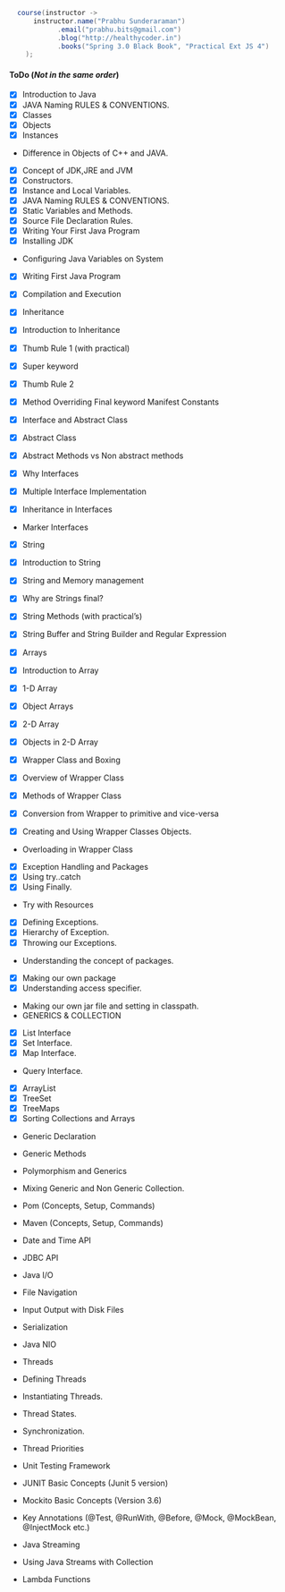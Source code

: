 ```java
  course(instructor -> 
      instructor.name("Prabhu Sunderaraman")
            .email("prabhu.bits@gmail.com")
            .blog("http://healthycoder.in")
            .books("Spring 3.0 Black Book", "Practical Ext JS 4")
    );
```

#### ToDo (_Not in the same order_)


* [x] Introduction to Java
* [x] JAVA Naming RULES & CONVENTIONS.
* [x] Classes
* [x] Objects
* [x] Instances
* Difference in Objects of C++ and JAVA.
* [x] Concept of JDK,JRE and JVM
* [x] Constructors.
* [x] Instance and Local Variables.
* [x] JAVA Naming RULES & CONVENTIONS.
* [x] Static Variables and Methods.
* [x] Source File Declaration Rules.
* [x] Writing Your First Java Program
* [x] Installing JDK
* Configuring Java Variables on System
* [x] Writing First Java Program
* [x] Compilation and Execution

* [x] Inheritance
* [x] Introduction to Inheritance
* [x] Thumb Rule 1 (with practical)
* [x] Super keyword
* [x] Thumb Rule 2
* [x] Method Overriding Final keyword Manifest Constants
* [x] Interface and Abstract Class 

* [x] Abstract Class
* [x] Abstract Methods vs Non abstract methods
* [x] Why Interfaces
* [x] Multiple Interface Implementation
* [x] Inheritance in Interfaces
* Marker Interfaces
* [x] String

* [x] Introduction to String
* [x] String and Memory management
* [x] Why are Strings final?
* [x] String Methods (with practical’s)
* [x] String Buffer and String Builder and Regular Expression

* [x] Arrays
* [x] Introduction to Array
* [x] 1-D Array
* [x] Object Arrays
* [x] 2-D Array
* [x] Objects in 2-D Array

* [x] Wrapper Class and Boxing
* [x] Overview of Wrapper Class
* [x] Methods of Wrapper Class
* [x] Conversion from Wrapper to primitive and vice-versa
* [x] Creating and Using Wrapper Classes Objects.
* Overloading in Wrapper Class
* [x] Exception Handling and Packages
* [x] Using try..catch
* [x] Using Finally.
* Try with Resources
* [x] Defining Exceptions.
* [x] Hierarchy of Exception.
* [x] Throwing our Exceptions.

* Understanding the concept of packages.
* [x] Making our own package
* [x] Understanding access specifier.
* Making our own jar file and setting in classpath.
* GENERICS & COLLECTION 

* [x] List Interface
* [x] Set Interface.
* [x] Map Interface.
* Query Interface.
* [x] ArrayList
* [x] TreeSet
* [x] TreeMaps
* [x] Sorting Collections and Arrays
* Generic Declaration
* Generic Methods
* Polymorphism and Generics
* Mixing Generic and Non Generic Collection.

* Pom (Concepts, Setup, Commands)
* Maven  (Concepts, Setup, Commands)
* Date and Time API
* JDBC API

* Java I/O 
* File Navigation
* Input Output with Disk Files
* Serialization
* Java NIO


* Threads
* Defining Threads
* Instantiating Threads.
* Thread States.
* Synchronization.
* Thread Priorities
* Unit Testing Framework

* JUNIT Basic Concepts (Junit 5 version)
* Mockito Basic Concepts (Version 3.6)
* Key Annotations (@Test, @RunWith, @Before, @Mock, @MockBean, @InjectMock etc.)

* Java Streaming
* Using Java Streams with Collection
* Lambda Functions

